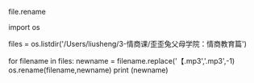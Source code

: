 file.rename

import os

files = os.listdir('/Users/liusheng/3-情商课/歪歪兔父母学院：情商教育篇')

for filename in files:
    newname = filename.replace('【.mp3','.mp3',-1)
    os.rename(filename,newname)
    print (newname)
